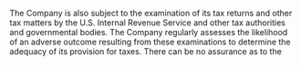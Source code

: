 The Company is also subject to the examination of its tax returns and other tax matters by the U.S. Internal Revenue Service
and  other  tax  authorities  and  governmental  bodies.  The  Company  regularly  assesses  the  likelihood  of  an  adverse  outcome
resulting  from  these  examinations  to  determine  the  adequacy  of  its  provision  for  taxes.  There  can  be  no  assurance  as  to  the